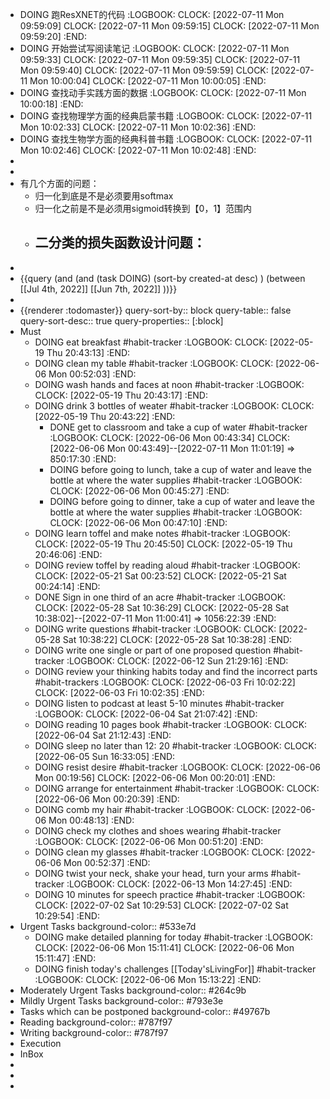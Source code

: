 - DOING 跑ResXNET的代码
  :LOGBOOK:
  CLOCK: [2022-07-11 Mon 09:59:09]
  CLOCK: [2022-07-11 Mon 09:59:15]
  CLOCK: [2022-07-11 Mon 09:59:20]
  :END:
- DOING 开始尝试写阅读笔记
  :LOGBOOK:
  CLOCK: [2022-07-11 Mon 09:59:33]
  CLOCK: [2022-07-11 Mon 09:59:35]
  CLOCK: [2022-07-11 Mon 09:59:40]
  CLOCK: [2022-07-11 Mon 09:59:59]
  CLOCK: [2022-07-11 Mon 10:00:04]
  CLOCK: [2022-07-11 Mon 10:00:05]
  :END:
- DOING 查找动手实践方面的数据
  :LOGBOOK:
  CLOCK: [2022-07-11 Mon 10:00:18]
  :END:
- DOING 查找物理学方面的经典启蒙书籍
  :LOGBOOK:
  CLOCK: [2022-07-11 Mon 10:02:33]
  CLOCK: [2022-07-11 Mon 10:02:36]
  :END:
- DOING 查找生物学方面的经典科普书籍
  :LOGBOOK:
  CLOCK: [2022-07-11 Mon 10:02:46]
  CLOCK: [2022-07-11 Mon 10:02:48]
  :END:
-
-
- 有几个方面的问题：
	- 归一化到底是不是必须要用softmax
	- 归一化之前是不是必须用sigmoid转换到【0，1】范围内
	- 二分类的损失函数设计问题：
		-
-
- {{query (and (and (task DOING) (sort-by created-at desc) ) (between [[Jul 4th, 2022]] [[Jun 7th, 2022]] ))}}
-
- {{renderer :todomaster}}
  query-sort-by:: block
  query-table:: false
  query-sort-desc:: true
  query-properties:: [:block]
- Must
	- DOING eat breakfast #habit-tracker
	  :LOGBOOK:
	  CLOCK: [2022-05-19 Thu 20:43:13]
	  :END:
	- DOING clean my table #habit-tracker
	  :LOGBOOK:
	  CLOCK: [2022-06-06 Mon 00:52:03]
	  :END:
	- DOING wash hands and faces at noon #habit-tracker
	  :LOGBOOK:
	  CLOCK: [2022-05-19 Thu 20:43:17]
	  :END:
	- DOING drink 3 bottles of weater #habit-tracker
	  :LOGBOOK:
	  CLOCK: [2022-05-19 Thu 20:43:22]
	  :END:
		- DONE get to classroom and take a cup of water #habit-tracker
		  :LOGBOOK:
		  CLOCK: [2022-06-06 Mon 00:43:34]
		  CLOCK: [2022-06-06 Mon 00:43:49]--[2022-07-11 Mon 11:01:19] =>  850:17:30
		  :END:
		- DOING before going to lunch, take a cup of water and leave the bottle at  where the water supplies #habit-tracker
		  :LOGBOOK:
		  CLOCK: [2022-06-06 Mon 00:45:27]
		  :END:
		- DOING before going to dinner, take a cup of water and leave the bottle at where the water supplies #habit-tracker 
		  :LOGBOOK:
		  CLOCK: [2022-06-06 Mon 00:47:10]
		  :END:
	- DOING learn toffel and make notes #habit-tracker
	  :LOGBOOK:
	  CLOCK: [2022-05-19 Thu 20:45:50]
	  CLOCK: [2022-05-19 Thu 20:46:06]
	  :END:
	- DOING review toffel by reading aloud #habit-tracker
	  :LOGBOOK:
	  CLOCK: [2022-05-21 Sat 00:23:52]
	  CLOCK: [2022-05-21 Sat 00:24:14]
	  :END:
	- DONE  Sign in one third of an acre #habit-tracker
	  :LOGBOOK:
	  CLOCK: [2022-05-28 Sat 10:36:29]
	  CLOCK: [2022-05-28 Sat 10:38:02]--[2022-07-11 Mon 11:00:41] =>  1056:22:39
	  :END:
	- DOING write questions #habit-tracker
	  :LOGBOOK:
	  CLOCK: [2022-05-28 Sat 10:38:22]
	  CLOCK: [2022-05-28 Sat 10:38:28]
	  :END:
	- DOING write one single or part of one proposed question  #habit-tracker
	  :LOGBOOK:
	  CLOCK: [2022-06-12 Sun 21:29:16]
	  :END:
	- DOING review your thinking habits today and find the incorrect parts #habit-trackers
	  :LOGBOOK:
	  CLOCK: [2022-06-03 Fri 10:02:22]
	  CLOCK: [2022-06-03 Fri 10:02:35]
	  :END:
	- DOING listen to podcast at least 5-10 minutes #habit-tracker
	  :LOGBOOK:
	  CLOCK: [2022-06-04 Sat 21:07:42]
	  :END:
	- DOING reading 10 pages book #habit-tracker
	  :LOGBOOK:
	  CLOCK: [2022-06-04 Sat 21:12:43]
	  :END:
	- DOING sleep no later than 12: 20 #habit-tracker
	  :LOGBOOK:
	  CLOCK: [2022-06-05 Sun 16:33:05]
	  :END:
	- DOING resist desire #habit-tracker
	  :LOGBOOK:
	  CLOCK: [2022-06-06 Mon 00:19:56]
	  CLOCK: [2022-06-06 Mon 00:20:01]
	  :END:
	- DOING arrange for entertainment #habit-tracker
	  :LOGBOOK:
	  CLOCK: [2022-06-06 Mon 00:20:39]
	  :END:
	- DOING comb my hair #habit-tracker
	  :LOGBOOK:
	  CLOCK: [2022-06-06 Mon 00:48:13]
	  :END:
	- DOING check my clothes and shoes wearing #habit-tracker 
	  :LOGBOOK:
	  CLOCK: [2022-06-06 Mon 00:51:20]
	  :END:
	- DOING clean my glasses #habit-tracker
	  :LOGBOOK:
	  CLOCK: [2022-06-06 Mon 00:52:37]
	  :END:
	- DOING twist your neck, shake your head, turn your arms   #habit-tracker
	  :LOGBOOK:
	  CLOCK: [2022-06-13 Mon 14:27:45]
	  :END:
	- DOING 10 minutes for speech practice #habit-tracker
	  :LOGBOOK:
	  CLOCK: [2022-07-02 Sat 10:29:53]
	  CLOCK: [2022-07-02 Sat 10:29:54]
	  :END:
- Urgent Tasks
  background-color:: #533e7d
	- DOING make detailed planning for today #habit-tracker
	  :LOGBOOK:
	  CLOCK: [2022-06-06 Mon 15:11:41]
	  CLOCK: [2022-06-06 Mon 15:11:47]
	  :END:
	- DOING finish today's challenges [[Today'sLivingFor]] #habit-tracker
	  :LOGBOOK:
	  CLOCK: [2022-06-06 Mon 15:13:22]
	  :END:
- Moderately Urgent Tasks
  background-color:: #264c9b
- Mildly Urgent Tasks
  background-color:: #793e3e
- Tasks which can be postponed
  background-color:: #49767b
- Reading
  background-color:: #787f97
- Writing
  background-color:: #787f97
- Execution
- InBox
-
-
-